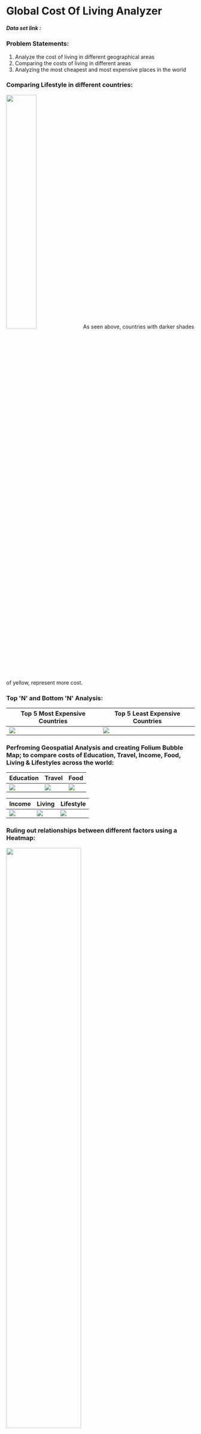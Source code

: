 # Global Cost Of Living Analyzer

##### <i> Data set link : </i>

### Problem Statements:
1. Analyze the cost of living in different geographical areas
2. Comparing the costs of living in different areas
3. Analyzing the most cheapest and most expensive places in the world

### Comparing Lifestyle in different countries:

<img width="40%" src="https://github.com/Vivek-Hotti/Global_Cost_Of_Living_Analyzer/blob/main/images/1.1.JPG"> 
As seen above, countries with darker shades of yellow, represent more cost.

### Top 'N' and Bottom 'N' Analysis:

| Top 5 Most Expensive Countries  | Top 5 Least Expensive Countries  |
| ------------- | ------------- |
| ![](https://github.com/Vivek-Hotti/Global_Cost_Of_Living_Analyzer/blob/main/images/2.1.JPG)  | ![](https://github.com/Vivek-Hotti/Global_Cost_Of_Living_Analyzer/blob/main/images/3.1.JPG)  |

### Perfroming Geospatial Analysis and creating Folium Bubble Map; to compare costs of Education, Travel, Income, Food, Living & Lifestyles across the world:
| Education  | Travel | Food |
| ------------- | ------------- | ------------ |
| ![](https://github.com/Vivek-Hotti/Global_Cost_Of_Living_Analyzer/blob/main/images/4.JPG)  | ![](https://github.com/Vivek-Hotti/Global_Cost_Of_Living_Analyzer/blob/main/images/5.JPG)  | ![](https://github.com/Vivek-Hotti/Global_Cost_Of_Living_Analyzer/blob/main/images/6.JPG) |

| Income  | Living  | Lifestyle |
| ------------- | ------------- | ------------ |
| ![](https://github.com/Vivek-Hotti/Global_Cost_Of_Living_Analyzer/blob/main/images/7.JPG)  | ![](https://github.com/Vivek-Hotti/Global_Cost_Of_Living_Analyzer/blob/main/images/8.JPG)  | ![](https://github.com/Vivek-Hotti/Global_Cost_Of_Living_Analyzer/blob/main/images/9.JPG) |

### Ruling out relationships between different factors using a Heatmap:
<img width="63%" src="https://github.com/Vivek-Hotti/Global_Cost_Of_Living_Analyzer/blob/main/images/10.png"> 

### Comparing Lifestyles and other Factors of Popular Countries:
<img width="35%" src="https://github.com/Vivek-Hotti/Global_Cost_Of_Living_Analyzer/blob/main/images/11.JPG"> 

### Comparing Lifestyles and other Factors of Indian Citites:
<img width="50%" src="https://github.com/Vivek-Hotti/Global_Cost_Of_Living_Analyzer/blob/main/images/12.png"> 

### List of most and least expensive countries to live in after intermediate analysis:
| Most Expensive Countries  | Least Expensive Countries  |
| ------------- | ------------- |
| ![](https://github.com/Vivek-Hotti/Global_Cost_Of_Living_Analyzer/blob/main/images/13.JPG)  | ![](https://github.com/Vivek-Hotti/Global_Cost_Of_Living_Analyzer/blob/main/images/14.JPG)  |

### Analyzing the Quality of Life:
| Best  | Worst  |
| ------------- | ------------- |
| ![](https://github.com/Vivek-Hotti/Global_Cost_Of_Living_Analyzer/blob/main/images/15.JPG)  | ![](https://github.com/Vivek-Hotti/Global_Cost_Of_Living_Analyzer/blob/main/images/16.JPG)  |

### Analyzing the Healthcare:
| Best  | Worst  |
| ------------- | ------------- |
| ![](https://github.com/Vivek-Hotti/Global_Cost_Of_Living_Analyzer/blob/main/images/17.JPG)  | ![](https://github.com/Vivek-Hotti/Global_Cost_Of_Living_Analyzer/blob/main/images/18.JPG)  |

### Analyzing the Crime Rates:
| Best  | Worst  |
| ------------- | ------------- |
| ![](https://github.com/Vivek-Hotti/Global_Cost_Of_Living_Analyzer/blob/main/images/19.JPG)  | ![](https://github.com/Vivek-Hotti/Global_Cost_Of_Living_Analyzer/blob/main/images/20.JPG)  |

## Recommending better cities to Live:

![](https://github.com/Vivek-Hotti/Global_Cost_Of_Living_Analyzer/blob/main/images/21.JPG)

